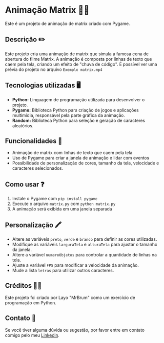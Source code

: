 Animação Matrix 👩‍💻
===============

Este é um projeto de animação de matrix criado com Pygame.

Descrição ✏️
-----------

Este projeto cria uma animação de matrix que simula a famosa cena de abertura do filme Matrix. A animação é composta por linhas de texto que caem pela tela, criando um efeito de "chuva de código".
É possível ver uma prévia do projeto no arquivo `Exemplo matrix.mp4`

Tecnologias utilizadas 🖥️
-----------------------

* **Python:** Linguagem de programação utilizada para desenvolver o projeto.
* **Pygame:** Biblioteca Python para criação de jogos e aplicações multimídia, responsável pela parte gráfica da animação.
* **Random:** Biblioteca Python para seleção e geração de caracteres aleatórios.

Funcionalidades 📖
-----------------

* Animação de matrix com linhas de texto que caem pela tela
* Uso de Pygame para criar a janela de animação e lidar com eventos
* Possibilidade de personalização de cores, tamanho da tela, velocidade e caracteres selecionados.

Como usar ❓
------------

1. Instale o Pygame com `pip install pygame`
2. Execute o arquivo `matrix.py` com `python matrix.py`
3. A animação será exibida em uma janela separada

Personalização 🖍️
---------------

* Altere as variáveis `preto`, `verde` e `branco` para definir as cores utilizadas.
* Modifique as variáveis `larguraTela` e `alturaTela` para ajustar o tamanho da janela.
* Altere a variável `numeroObjetos` para controlar a quantidade de linhas na tela.
* Ajuste a variável `FPS` para modificar a velocidade da animação.
* Mude a lista `letras` para utilizar outros caracteres.

Créditos 👨‍🎓
---------

Este projeto foi criado por Layo "MrBrum" como um exercício de programação em Python.

Contato 💬
----------

Se você tiver alguma dúvida ou sugestão, por favor entre em contato comigo pelo meu [Linkedin](https://www.linkedin.com/in/layo-brum/).
